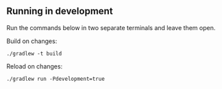 ## Running in development

Run the commands below in two separate terminals and leave them open.

Build on changes:

```
./gradlew -t build
```

Reload on changes:

```
./gradlew run -Pdevelopment=true
```
